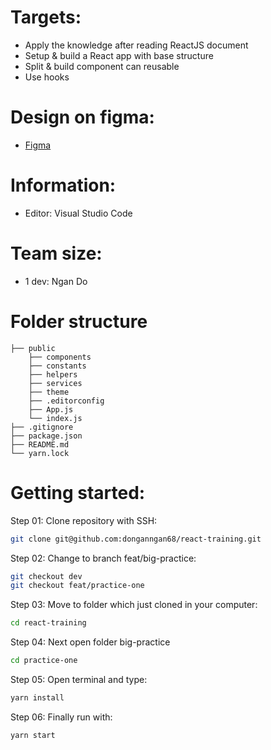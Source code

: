 # Targets:
- Apply the knowledge after reading ReactJS document
- Setup & build a React app with base structure
- Split & build component can reusable
- Use hooks
# Design on figma:
- [Figma](https://www.figma.com/file/fUcQdAfBkMyW7KaJ5b7VeT/Duplicate-Fashion-Ecommerce?mode=dev)
# Information:
- Editor: Visual Studio Code
# Team size:
- 1 dev: Ngan Do
# Folder structure
```
├── public
    ├── components
    ├── constants
    ├── helpers
    ├── services
    ├── theme
    ├── .editorconfig
    ├── App.js
    └── index.js
├── .gitignore
├── package.json
├── README.md
└── yarn.lock
```
# Getting started:
Step 01: Clone repository with SSH:
```bash
git clone git@github.com:donganngan68/react-training.git
```
Step 02: Change to branch feat/big-practice:
```bash
git checkout dev
git checkout feat/practice-one
```
Step 03: Move to folder which just cloned in your computer:
```bash
cd react-training
```
Step 04: Next open folder big-practice
```bash
cd practice-one
```
Step 05: Open terminal and type:
```bash
yarn install
```
Step 06: Finally run with:
```bash
yarn start